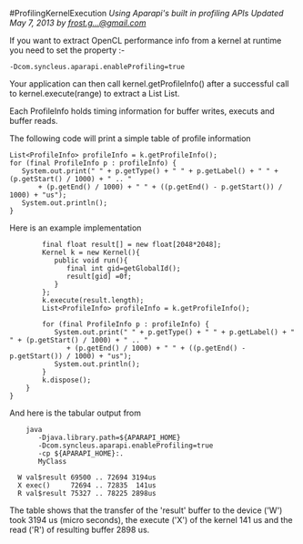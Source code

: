 #ProfilingKernelExecution
*Using Aparapi's built in profiling APIs Updated May 7, 2013 by frost.g...@gmail.com*

If you want to extract OpenCL performance info from a kernel at runtime you need to set the property :-

    -Dcom.syncleus.aparapi.enableProfiling=true

Your application can then call kernel.getProfileInfo() after a successful call to kernel.execute(range) to extract a List List<ProfileInfo>.

Each ProfileInfo holds timing information for buffer writes, executs and buffer reads.

The following code will print a simple table of profile information

    List<ProfileInfo> profileInfo = k.getProfileInfo();
    for (final ProfileInfo p : profileInfo) {
       System.out.print(" " + p.getType() + " " + p.getLabel() + " " + (p.getStart() / 1000) + " .. "
           + (p.getEnd() / 1000) + " " + ((p.getEnd() - p.getStart()) / 1000) + "us");
       System.out.println();
    }

Here is an example implementation

            final float result[] = new float[2048*2048];
            Kernel k = new Kernel(){
               public void run(){
                  final int gid=getGlobalId();
                  result[gid] =0f;
               }
            };
            k.execute(result.length);
            List<ProfileInfo> profileInfo = k.getProfileInfo();

            for (final ProfileInfo p : profileInfo) {
               System.out.print(" " + p.getType() + " " + p.getLabel() + " " + (p.getStart() / 1000) + " .. "
                  + (p.getEnd() / 1000) + " " + ((p.getEnd() - p.getStart()) / 1000) + "us");
               System.out.println();
            }
            k.dispose();
        }
    }
And here is the tabular output from

        java
           -Djava.library.path=${APARAPI_HOME}
           -Dcom.syncleus.aparapi.enableProfiling=true
           -cp ${APARAPI_HOME}:.
           MyClass

      W val$result 69500 .. 72694 3194us
      X exec()     72694 .. 72835  141us
      R val$result 75327 .. 78225 2898us

The table shows that the transfer of the 'result' buffer to the device ('W') took 3194 us (micro seconds), the execute ('X') of the kernel 141 us and the read ('R') of resulting buffer 2898 us.